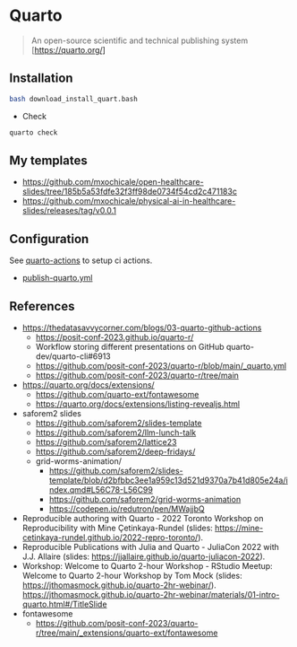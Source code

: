# Quarto
> An open-source scientific and technical publishing system [https://quarto.org/]

## Installation
```bash
bash download_install_quart.bash
```
* Check
```bash
quarto check
```
## My templates 
* https://github.com/mxochicale/open-healthcare-slides/tree/185b5a53fdfe32f3ff98de0734f54cd2c471183c
* https://github.com/mxochicale/physical-ai-in-healthcare-slides/releases/tag/v0.0.1


## Configuration
See [quarto-actions](https://github.com/quarto-dev/quarto-actions) to setup ci actions.
* [publish-quarto.yml](../.github/workflows/publish-quarto.yml)

## References 
* https://thedatasavvycorner.com/blogs/03-quarto-github-actions
  * https://posit-conf-2023.github.io/quarto-r/
  * Workflow storing different presentations on GitHub quarto-dev/quarto-cli#6913
  * https://github.com/posit-conf-2023/quarto-r/blob/main/_quarto.yml
  * https://github.com/posit-conf-2023/quarto-r/tree/main
* https://quarto.org/docs/extensions/
  * https://github.com/quarto-ext/fontawesome
  * https://quarto.org/docs/extensions/listing-revealjs.html
* saforem2 slides
  * https://github.com/saforem2/slides-template
  * https://github.com/saforem2/llm-lunch-talk
  * https://github.com/saforem2/lattice23
  * https://github.com/saforem2/deep-fridays/
  * grid-worms-animation/
    * https://github.com/saforem2/slides-template/blob/d2bfbbc3ee1a959c13d521d9370a7b41d805e24a/index.qmd#L56C78-L56C99
    * https://github.com/saforem2/grid-worms-animation
    * https://codepen.io/redutron/pen/MWajjbQ
* Reproducible authoring with Quarto - 2022 Toronto Workshop on Reproducibility with Mine Çetinkaya-Rundel (slides: https://mine-cetinkaya-rundel.github.io/2022-repro-toronto/).
* Reproducible Publications with Julia and Quarto - JuliaCon 2022 with J.J. Allaire (slides: https://jjallaire.github.io/quarto-juliacon-2022).
* Workshop: Welcome to Quarto 2-hour Workshop - RStudio Meetup: Welcome to Quarto 2-hour Workshop by Tom Mock (slides: https://jthomasmock.github.io/quarto-2hr-webinar/). https://jthomasmock.github.io/quarto-2hr-webinar/materials/01-intro-quarto.html#/TitleSlide
* fontawesome
  * https://github.com/posit-conf-2023/quarto-r/tree/main/_extensions/quarto-ext/fontawesome

